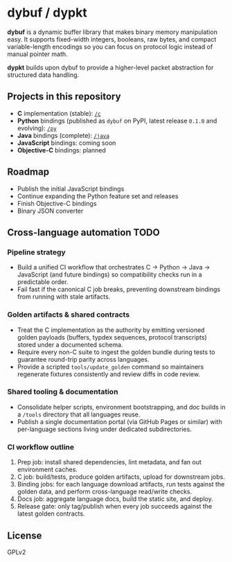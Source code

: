 # dybuf / dypkt

**dybuf** is a dynamic buffer library that makes binary memory manipulation easy. It supports fixed-width integers, booleans, raw bytes, and compact variable-length encodings so you can focus on protocol logic instead of manual pointer math.

**dypkt** builds upon dybuf to provide a higher-level packet abstraction for structured data handling.

## Projects in this repository

- **C** implementation (stable): [`/c`](c)
- **Python** bindings (published as `dybuf` on PyPI, latest release `0.1.0` and evolving): [`/py`](py)
- **Java** bindings (complete): [`/java`](java)
- **JavaScript** bindings: coming soon
- **Objective-C** bindings: planned

## Roadmap

- Publish the initial JavaScript bindings
- Continue expanding the Python feature set and releases
- Finish Objective-C bindings
- Binary JSON converter

## Cross-language automation TODO

### Pipeline strategy
- Build a unified CI workflow that orchestrates C → Python → Java → JavaScript (and future bindings) so compatibility checks run in a predictable order.
- Fail fast if the canonical C job breaks, preventing downstream bindings from running with stale artifacts.

### Golden artifacts & shared contracts
- Treat the C implementation as the authority by emitting versioned golden payloads (buffers, typdex sequences, protocol transcripts) stored under a documented schema.
- Require every non-C suite to ingest the golden bundle during tests to guarantee round-trip parity across languages.
- Provide a scripted `tools/update_golden` command so maintainers regenerate fixtures consistently and review diffs in code review.

### Shared tooling & documentation
- Consolidate helper scripts, environment bootstrapping, and doc builds in a `/tools` directory that all languages reuse.
- Publish a single documentation portal (via GitHub Pages or similar) with per-language sections living under dedicated subdirectories.

### CI workflow outline
1. Prep job: install shared dependencies, lint metadata, and fan out environment caches.
2. C job: build/tests, produce golden artifacts, upload for downstream jobs.
3. Binding jobs: for each language download artifacts, run tests against the golden data, and perform cross-language read/write checks.
4. Docs job: aggregate language docs, build the static site, and deploy.
5. Release gate: only tag/publish when every job succeeds against the latest golden contracts.

## License

GPLv2
